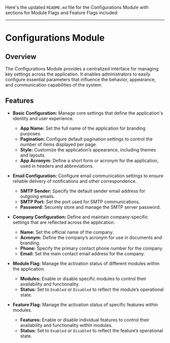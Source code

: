 Here's the updated `README.md` file for the Configurations Module with sections for Module Flags and Feature Flags included:

---

# Configurations Module

## Overview
The Configurations Module provides a centralized interface for managing key settings across the application. It enables administrators to easily configure essential parameters that influence the behavior, appearance, and communication capabilities of the system.

## Features

- **Basic Configuration:** Manage core settings that define the application's identity and user experience.
    - **App Name:** Set the full name of the application for branding purposes.
    - **Pagination:** Configure default pagination settings to control the number of items displayed per page.
    - **Style:** Customize the application’s appearance, including themes and layouts.
    - **App Acronym:** Define a short form or acronym for the application, used in headers and abbreviations.
  
- **Email Configuration:** Configure email communication settings to ensure reliable delivery of notifications and other correspondence.
    - **SMTP Sender:** Specify the default sender email address for outgoing emails.
    - **SMTP Port:** Set the port used for SMTP communications.
    - **Password:** Securely store and manage the SMTP server password.
  
- **Company Configuration:** Define and maintain company-specific settings that are reflected across the application.
    - **Name:** Set the official name of the company.
    - **Acronym:** Define the company’s acronym for use in documents and branding.
    - **Phone:** Specify the primary contact phone number for the company.
    - **Email:** Set the main contact email address for the company.

- **Module Flag:** Manage the activation status of different modules within the application.
    - **Modules:** Enable or disable specific modules to control their availability and functionality.
    - **Status:** Set to `Enabled` or `Disabled` to reflect the module’s operational state.

- **Feature Flag:** Manage the activation status of specific features within modules.
    - **Features:** Enable or disable individual features to control their availability and functionality within modules.
    - **Status:** Set to `Enabled` or `Disabled` to reflect the feature’s operational state.

